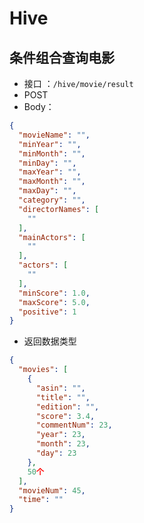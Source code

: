 # Hive

## 条件组合查询电影

- 接口 ：`/hive/movie/result`
- POST
- Body：

```json
{
  "movieName": "",
  "minYear": "",
  "minMonth": "",
  "minDay": "",
  "maxYear": "",
  "maxMonth": "",
  "maxDay": "",
  "category": "",
  "directorNames": [
    ""
  ],
  "mainActors": [
    ""
  ],
  "actors": [
    ""
  ],
  "minScore": 1.0,
  "maxScore": 5.0,
  "positive": 1
}
```

- 返回数据类型

```json
{
  "movies": [
    {
      "asin": "",
      "title": "",
      "edition": "",
      "score": 3.4,
      "commentNum": 23,
      "year": 23,
      "month": 23,
      "day": 23
    },
    50个
  ],
  "movieNum": 45,
  "time": ""
}
```